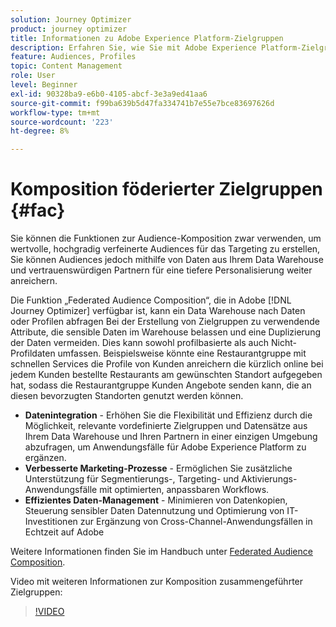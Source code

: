 ```yaml
---
solution: Journey Optimizer
product: journey optimizer
title: Informationen zu Adobe Experience Platform-Zielgruppen
description: Erfahren Sie, wie Sie mit Adobe Experience Platform-Zielgruppen arbeiten.
feature: Audiences, Profiles
topic: Content Management
role: User
level: Beginner
exl-id: 90328ba9-e6b0-4105-abcf-3e3a9ed41aa6
source-git-commit: f99ba639b5d47fa334741b7e55e7bce83697626d
workflow-type: tm+mt
source-wordcount: '223'
ht-degree: 8%

---
```


# Komposition föderierter Zielgruppen {#fac}

Sie können die Funktionen zur Audience-Komposition zwar verwenden, um wertvolle, hochgradig verfeinerte Audiences für das Targeting zu erstellen, Sie können Audiences jedoch mithilfe von Daten aus Ihrem Data Warehouse und vertrauenswürdigen Partnern für eine tiefere Personalisierung weiter anreichern.

Die Funktion „Federated Audience Composition“, die in Adobe [!DNL Journey Optimizer] verfügbar ist, kann ein Data Warehouse nach Daten oder Profilen abfragen
Bei der Erstellung von Zielgruppen zu verwendende Attribute, die sensible Daten im Warehouse belassen und eine Duplizierung der Daten vermeiden. Dies kann sowohl profilbasierte als auch Nicht-Profildaten umfassen. Beispielsweise könnte eine Restaurantgruppe mit schnellen Services die Profile von Kunden anreichern
die kürzlich online bei jedem Kunden bestellte Restaurants am gewünschten Standort aufgegeben hat, sodass die Restaurantgruppe Kunden Angebote senden kann, die an diesen bevorzugten Standorten genutzt werden können.

* **Datenintegration** - Erhöhen Sie die Flexibilität und Effizienz durch die Möglichkeit, relevante vordefinierte Zielgruppen und Datensätze aus Ihrem Data Warehouse und Ihren Partnern in einer einzigen Umgebung abzufragen, um Anwendungsfälle für Adobe Experience Platform zu ergänzen.
* **Verbesserte Marketing-Prozesse** - Ermöglichen Sie zusätzliche Unterstützung für Segmentierungs-, Targeting- und Aktivierungs-Anwendungsfälle mit optimierten, anpassbaren Workflows.
* **Effizientes Daten-Management** - Minimieren von Datenkopien, Steuerung sensibler Daten
Datennutzung und Optimierung von IT-Investitionen zur Ergänzung von Cross-Channel-Anwendungsfällen in Echtzeit auf Adobe

Weitere Informationen finden Sie im Handbuch unter [Federated Audience Composition](https://experienceleague.adobe.com/de/docs/federated-audience-composition/using/home).

Video mit weiteren Informationen zur Komposition zusammengeführter Zielgruppen:

>[!VIDEO](https://video.tv.adobe.com/v/3432261?quality=12)
